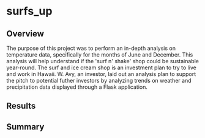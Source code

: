 # surfs_up

## Overview

The purpose of this project was to perform an in-depth analysis on temperature data, specifically for the months of June and December. This analysis will help understand if the 'surf n' shake' shop could be sustainable year-round. The surf and ice cream shop is an investment plan to try to live and work in Hawaii. W. Avy, an investor, laid out an analysis plan to support the pitch to potential futher investors by analyzing trends on weather and precipitation data displayed through a Flask application.

## Results



## Summary

